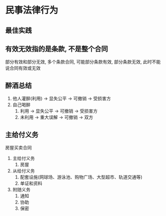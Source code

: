 # 民事法律行为

## 最佳实践












## 有效无效指的是条款, 不是整个合同
部分有效和部分无效, 多个条款合同, 可能部分条款有效, 部分条款无效, 此时不能说合同有效或无效





## 醉酒总结
1. 他人灌醉(利用) -> 显失公平 -> 可撤销 -> 受损害方
2. 自己喝醉
    1. 利用 -> 显失公平 -> 可撤销 -> 受损害方
    2. 未利用 -> 重大误解 -> 可撤销 -> 双方


## 主给付义务
房屋买卖合同
   1. 主给付义务
       1. 房屋
   2. 从给付义务
       1. 配套设施(网球场、游泳池、购物广场、大型超市、轨道交通等)
       2. 单证和资料
   3. 附随义务
       1. 通知
       2. 协助
       3. 保密






